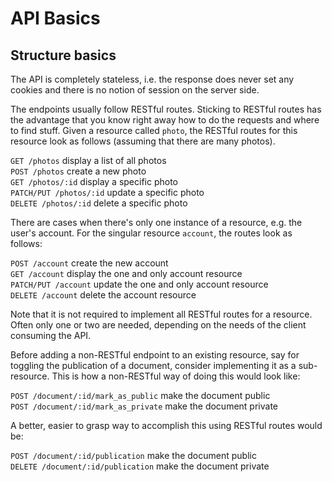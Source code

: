 # API Basics

## Structure basics

The API is completely stateless, i.e. the response does never set any cookies
and there is no notion of session on the server side.

The endpoints usually follow RESTful routes. Sticking to RESTful routes has the
advantage that you know right away how to do the requests and where to find
stuff. Given a resource called `photo`, the RESTful routes for this resource
look as follows (assuming that there are many photos).

`GET /photos` display a list of all photos  
`POST /photos` create a new photo  
`GET /photos/:id` display a specific photo  
`PATCH/PUT /photos/:id` update a specific photo  
`DELETE /photos/:id` delete a specific photo

There are cases when there's only one instance of a resource, e.g. the user's
account. For the singular resource `account`, the routes look as follows:

`POST /account` create the new account  
`GET /account` display the one and only account resource  
`PATCH/PUT /account` update the one and only account resource  
`DELETE /account` delete the account resource

Note that it is not required to implement all RESTful routes for a resource.
Often only one or two are needed, depending on the needs of the client consuming
the API.

Before adding a non-RESTful endpoint to an existing resource, say for toggling
the publication of a document, consider implementing it as a sub-resource. This
is how a non-RESTful way of doing this would look like:

`POST /document/:id/mark_as_public` make the document public  
`POST /document/:id/mark_as_private` make the document private

A better, easier to grasp way to accomplish this using RESTful routes would be:

`POST /document/:id/publication` make the document public  
`DELETE /document/:id/publication` make the document private